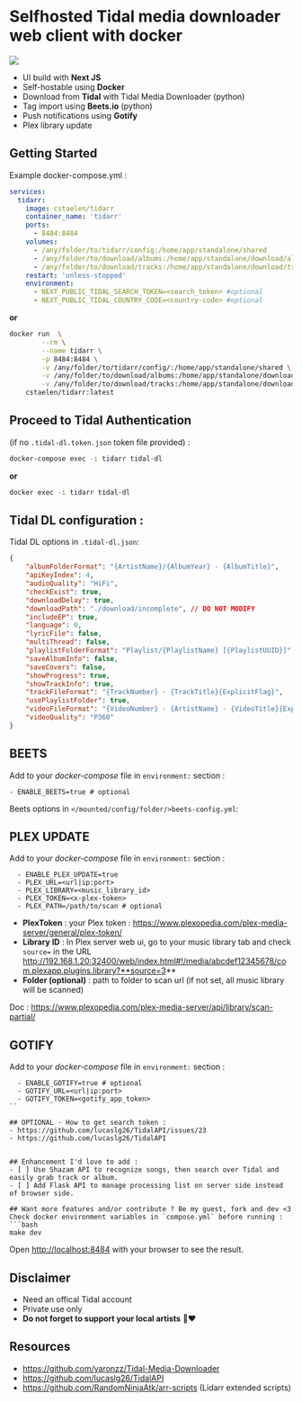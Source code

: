 # Selfhosted Tidal media downloader web client with docker
<img src="https://github.com/cstaelen/tidarr/blob/main/screenshot.png?raw=true" />

- UI build with **Next JS**
- Self-hostable using **Docker**
- Download from **Tidal** with Tidal Media Downloader (python)
- Tag import using **Beets.io** (python)
- Push notifications using **Gotify**
- Plex library update

## Getting Started

Example docker-compose.yml : 
```yaml
services:
  tidarr:
    image: cstaelen/tidarr
    container_name: 'tidarr'
    ports:
      - 8484:8484
    volumes:
      - /any/folder/to/tidarr/config:/home/app/standalone/shared
      - /any/folder/to/download/albums:/home/app/standalone/download/albums
      - /any/folder/to/download/tracks:/home/app/standalone/download/tracks
    restart: 'unless-stopped'
    environment:
      - NEXT_PUBLIC_TIDAL_SEARCH_TOKEN=<search_token> #optional
      - NEXT_PUBLIC_TIDAL_COUNTRY_CODE=<country-code> #optional
```
**or**
```bash
docker run  \
		--rm \
		--name tidarr \
		-p 8484:8484 \
		-v /any/folder/to/tidarr/config/:/home/app/standalone/shared \
		-v /any/folder/to/download/albums:/home/app/standalone/download/albums \
		-v /any/folder/to/download/tracks:/home/app/standalone/download/tracks \
    cstaelen/tidarr:latest
```
## Proceed to Tidal Authentication 
(if no `.tidal-dl.token.json` token file provided) : 
```bash 
docker-compose exec -i tidarr tidal-dl
```
**or**
```bash 
docker exec -i tidarr tidal-dl
```


## Tidal DL configuration : 
Tidal DL options in `.tidal-dl.json`:
```json
{
    "albumFolderFormat": "{ArtistName}/{AlbumYear} - {AlbumTitle}",
    "apiKeyIndex": 4,
    "audioQuality": "HiFi",
    "checkExist": true,
    "downloadDelay": true,
    "downloadPath": "./download/incomplete", // DO NOT MODIFY
    "includeEP": true,
    "language": 0,
    "lyricFile": false,
    "multiThread": false,
    "playlistFolderFormat": "Playlist/{PlaylistName} [{PlaylistUUID}]",
    "saveAlbumInfo": false,
    "saveCovers": false,
    "showProgress": true,
    "showTrackInfo": true,
    "trackFileFormat": "{TrackNumber} - {TrackTitle}{ExplicitFlag}",
    "usePlaylistFolder": true,
    "videoFileFormat": "{VideoNumber} - {ArtistName} - {VideoTitle}{ExplicitFlag}",
    "videoQuality": "P360"
}
```

## BEETS
Add to your *docker-compose* file in `environment:` section : 
```
- ENABLE_BEETS=true # optional
```   
Beets options in `</mounted/config/folder/>beets-config.yml`:

## PLEX UPDATE
Add to your *docker-compose* file in `environment:` section : 
```
  - ENABLE_PLEX_UPDATE=true
  - PLEX_URL=<url|ip:port>
  - PLEX_LIBRARY=<music_library_id>
  - PLEX_TOKEN=<x-plex-token>
  - PLEX_PATH=/path/to/scan # optional
```
- **PlexToken** : your Plex token : https://www.plexopedia.com/plex-media-server/general/plex-token/
- **Library ID** : In Plex server web ui, go to your music library tab and check `source=` in the URL
 http://192.168.1.20:32400/web/index.html#!/media/abcdef12345678/com.plexapp.plugins.library?**source=3**
- **Folder (optional)** : path to folder to scan url (if not set, all music library will be scanned)

Doc : https://www.plexopedia.com/plex-media-server/api/library/scan-partial/

## GOTIFY
Add to your *docker-compose* file in `environment:` section : 
```
  - ENABLE_GOTIFY=true # optional
  - GOTIFY_URL=<url|ip:port>
  - GOTIFY_TOKEN=<gotify_app_token>
``

## OPTIONAL - How to get search token : 
- https://github.com/lucaslg26/TidalAPI/issues/23
- https://github.com/lucaslg26/TidalAPI


## Enhancement I'd love to add : 
- [ ] Use Shazam API to recognize songs, then search over Tidal and easily grab track or album.
- [ ] Add Flask API to manage processing list on server side instead of browser side.

## Want more features and/or contribute ? Be my guest, fork and dev <3
Check docker environment variables in `compose.yml` before running :
```bash
make dev
```

Open [http://localhost:8484](http://localhost:8484) with your browser to see the result.

## Disclaimer
- Need an offical Tidal account
- Private use only
- **Do not forget to support your local artists** 🙏❤️

## Resources
- https://github.com/yaronzz/Tidal-Media-Downloader
- https://github.com/lucaslg26/TidalAPI
- https://github.com/RandomNinjaAtk/arr-scripts (Lidarr extended scripts)